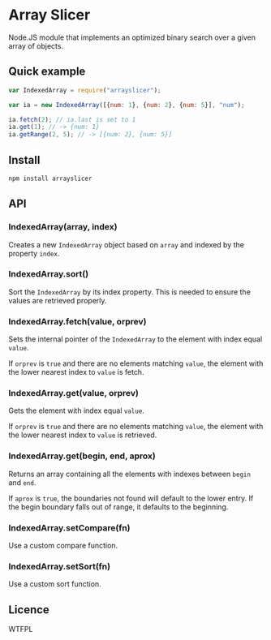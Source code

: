 # Array Slicer

Node.JS module that implements an optimized binary search over a given array of objects.

## Quick example

```javascript
var IndexedArray = require("arrayslicer");

var ia = new IndexedArray([{num: 1}, {num: 2}, {num: 5}], "num");

ia.fetch(2); // ia.last is set to 1
ia.get(1); // -> {num: 1}
ia.getRange(2, 5); // -> [{num: 2}, {num: 5}]
```

## Install

```bash
npm install arrayslicer
```

## API

### IndexedArray(array, index)

Creates a new `IndexedArray` object based on `array` and indexed by the property `index`.

### IndexedArray.sort()

Sort the `IndexedArray` by its index property. This is needed to ensure the values are retrieved properly.

### IndexedArray.fetch(value, orprev)

Sets the internal pointer of the `IndexedArray` to the element with index equal `value`.

If `orprev` is `true` and there are no elements matching `value`, the element with the lower nearest index to `value` is fetch.

### IndexedArray.get(value, orprev)

Gets the element with index equal `value`.

If `orprev` is `true` and there are no elements matching `value`, the element with the lower nearest index to `value` is retrieved.

### IndexedArray.get(begin, end, aprox)

Returns an array containing all the elements with indexes between `begin` and `end`.

If `aprox` is `true`, the boundaries not found will default to the lower entry. If the begin boundary falls out of range, it defaults to the beginning.

### IndexedArray.setCompare(fn)

Use a custom compare function.

### IndexedArray.setSort(fn)

Use a custom sort function.

## Licence

WTFPL
